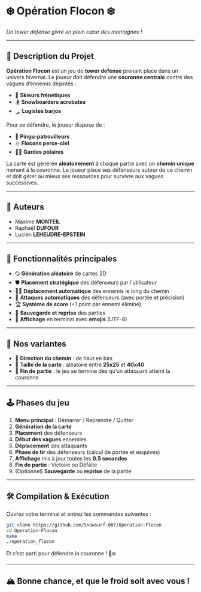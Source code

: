 # ❄️ **Opération Flocon** ❄️

*Un tower defense givré en plein cœur des montagnes !*

---

## 🎯 **Description du Projet**

**Opération Flocon** est un jeu de **tower defense** prenant place dans un univers hivernal. Le joueur doit défendre une **couronne centrale** contre des vagues d’ennemis déjantés :

* 🎿 **Skieurs frénétiques**
* 🏂 **Snowboarders acrobates**
* 🛷 **Lugistes barjos**

Pour se défendre, le joueur dispose de :

* 🐧 **Pingu-patrouilleurs**
* ⛄ **Flocons perce-ciel**
* 🐻‍❄️ **Gardes polaires**

La carte est générée **aléatoirement** à chaque partie avec un **chemin unique** menant à la couronne. Le joueur place ses défenseurs autour de ce chemin et doit gérer au mieux ses ressources pour survivre aux vagues successives.

---

## 👥 **Auteurs**

* Maxime **MONTEIL**
* Raphaël **DUFOUR**
* Lucien **LEHEUDRE-EPSTEIN**

---

## 🚀 **Fonctionnalités principales**

* 🗘️ **Génération aléatoire** de cartes 2D
* 🛡️ **Placement stratégique** des défenseurs par l'utilisateur
* 🏃‍♂️ **Déplacement automatique** des ennemis le long du chemin
* 🎯 **Attaques automatiques** des défenseurs (avec portée et précision)
* 🏆 **Système de score** (+1 point par ennemi éliminé)
* 📀 **Sauvegarde et reprise** des parties
* 🎨 **Affichage** en terminal avec **emojis** (UTF-8)

---

## 🌟 **Nos variantes**

* 📍 **Direction du chemin** : de haut en bas
* 📏 **Taille de la carte** : aléatoire entre **25x25** et **40x40**
* 👑 **Fin de partie** : le jeu se termine dès qu’un attaquant atteint la couronne

---

## 🕹️ **Phases du jeu**

1. **Menu principal** : Démarrer / Reprendre / Quitter
2. **Génération de la carte**
3. **Placement** des défenseurs
4. **Début des vagues** ennemies
5. **Déplacement** des attaquants
6. **Phase de tir** des défenseurs (calcul de portée et esquives)
7. **Affichage** mis à jour toutes les **0.5 secondes**
8. **Fin de partie** : Victoire ou Défaite
9. (Optionnel) **Sauvegarde** ou **reprise** de la partie

---

## 🛠️ **Compilation & Exécution**

Ouvrez votre terminal et entrez les commandes suivantes :

```bash
git clone https://github.com/Snowsurf-007/Operation-Flocon
cd Operation-Flocon
make
./operation_flocon
```

Et c’est parti pour défendre la couronne ! 👑❄️

---

## 🏔️ **Bonne chance, et que le froid soit avec vous !**
